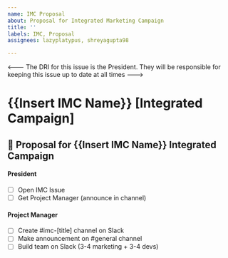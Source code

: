 ```yaml
---
name: IMC Proposal
about: Proposal for Integrated Marketing Campaign
title: ''
labels: IMC, Proposal
assignees: lazyplatypus, shreyagupta98

---
```


<--- The DRI for this issue is the President. They will be responsible for keeping this issue up to date at all times --->
# {{Insert IMC Name}} [Integrated Campaign]
## 🙌 Proposal for {{Insert IMC Name}}  Integrated Campaign

#### President
- [ ] Open IMC Issue
- [ ] Get Project Manager (announce in channel)

#### Project Manager
- [ ] Create #imc-[title] channel on Slack
- [ ] Make announcement on #general channel
- [ ] Build team on Slack (3-4 marketing + 3-4 devs)
